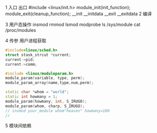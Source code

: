 1 入口 出口
#include <linux/init.h>
module_init(init_function);
module_exit(cleanup_function);
__init __initdata __exit __exitdata
2 编译

3 用户态操作
insmod rmmod lsmod modprobe
ls  /sys/module
cat /proc/modules

4 传参 用户进程获取
```c++
#include<linux/sched.h>
struct stask_strcut *current;
current->pid;
current->comm;

#include <linux/moduleparam.h>
module_param(variable, type, perm);
module_param_array(name,type,num,perm); 

static char *whom = "world";
static int howmany = 1;
module_param(howmany, int, S_IRUGO);
module_param(whom, charp, S_IRUGO);
// insmod your_module whom"heaven" howmany=100
// 
```
5 模块间依赖
